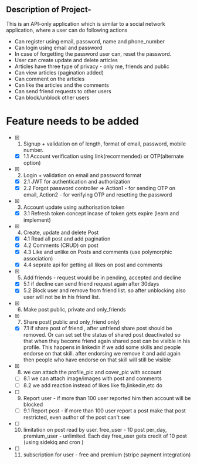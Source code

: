 ## Description of Project-

This is an API-only application which is similar to a social network application, where a user can do following actions
- Can register using email, password, name and phone_number
- Can login using email and password
- In case of forgetting the password user can, reset the password.
- User can create update and delete articles
- Articles have three type of privacy - only me, friends and public
- Can view articles (pagination added)
- Can comment on the articles
- Can like the articles and the comments
- Can send friend requests to other users
- Can block/unblock other users


# Feature needs to be added 
* [x] 1. Signup +  validation on of length, format of email, password, mobile number.

    * [x] 1.1 Account verification using link(recommended) or OTP(alternate option)

* [x] 2. Login + validation on email and password format
  * [x] 2.1 JWT for authentication and authorization
  * [x] 2.2 Forgot password controller => Action1 - for sending OTP on email, Action2 - for verifying OTP and resetting the password

* [x] 3. Account update using authorisation token 
  * [x] 3.1 Refresh token concept incase of token gets expire (learn and implement)
* [x] 4. Create, update and delete Post  
  * [x] 4.1 Read all post and add pagination  
  * [x] 4.2  Comments (CRUD) on post
  * [x] 4.3 Like and unlike  on Posts and comments (use polymorphic association)
  * [x] 4.4 seprate api for getting all likes on post and comments 
* [x] 5. Add friends - request would be in pending, accepted and decline
  * [x] 5.1  if decline can send friend request again after 30days
  * [x] 5.2 Block user and remove from friend list. so after unblocking also user will not be in his friend list.
* [x] 6. Make post public, private and only_friends
* [x] 7. Share post( public and  only_friend only)
  * [x] 7.1 if share post of friend , after unfriend share post should be removed. Or can set set the status of shared post deactivated so that when they become friend again shared post can be visible in his profile. This happens in linkedin if we add some skills and people endorse on that skill. after endorsing we remove it and add again then people who have endorse on that skill will still be visible
* [x] 8. we can attach the profile_pic and cover_pic with account
  * [ ] 8.1 we can attach image/images with post and comments
  * [ ] 8.2 we add reaction instead of likes like fb,linkedin,etc do 
* [ ] 9. Report user - if more than 100 user reported him then account will be blocked

  * [ ] 9.1 Report post - if more than 100 user report a post make that post restricted, even author of the post can't see 
  
* [ ]  10. limitation on post read by user. free_user - 10 post per_day, premium_user - unlimited. Each day free_user gets credit of 10 post (using sidekiq and cron )
* [ ]  11. subscription for user - free and premium (stripe payment integration)

